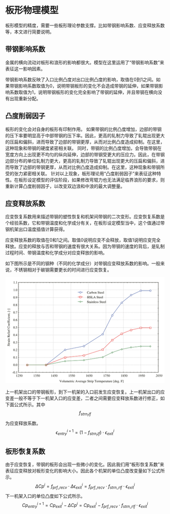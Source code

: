 # 板形物理模型

板形模型的精度，需要一些板形理论参数支撑。比如带钢影响系数、应变释放系数等，本文进行简要说明。

## 带钢影响系数

金属的横向流动对板形和浪形的影响都很大。模型在这里运用了“带钢影响系数”来表征这一影响因素。

带钢影响系数反映了入口比例凸度对出口比例凸度的影响，取值在0到1之间。如果带钢影响系数取值为0，说明带钢板形的变化不会造成带钢的延伸，如果带钢影响系数取值为1，说明带钢板形的变化完全影响了带钢的延伸，并且带钢在横向没有出现重新分配。

## 凸度削弱因子

板形的变化会对自身的板形有印制作用。
如果带钢的比例凸度增加，边部的带钢的压下率要明显高于中部带钢的压下率。因此，更高的轧制力导致了轧辊出现更大的压扁和偏斜，进而导致了边部的带钢更厚，从而对比例凸度造成抑制。在这里，这种现象和带钢的硬度紧密相关联。
同时，带钢的比例凸度增加，会导致带钢在宽度方向上出现更不均匀的纵向延伸，边部的带钢受更大的压应力。因此，在带钢边部分布的单位轧制力更大，更高的轧制力导致了轧辊出现更大的压扁和偏斜，进而导致了边部的带钢更厚，从而对比例凸度造成抑制。在这里，这种现象和带钢所受的张力紧密相关联。
针对以上现象，板形理论用“凸度削弱因子”来表征这种特性。在板形设定模型的评估阶段，如果修改弯辊力也无法满足临界浪形的要求，则重新计算凸度削弱因子，以改变双边浪和中浪的最大调整量。

## 应变释放系数

应变恢复系数用来描述带钢的塑性恢复和机架间带钢的二次变形。应变恢复系数是个经验系数，它和带钢温度和化学成分有关，在板形设定模型当中，这个值通过带钢机架出口温度插值计算获得。

应变释放系数的取值在0和1之间。取值0说明应变不会释放，取值1说明应变完全释放。应变的释放与否和带钢的速度有很大关系。因为带钢的速度的背后，是轧制过程时间、带钢温度和化学成分对应变释放的影响。

如下图所示是不同的钢种（不同的化学成分）对带钢应变释放系数的影响。一般来说，不锈钢相对于碳钢需要更长的时间进行应变恢复。

![strn_rlf_relationship](ssu_physical_model/strn_rlf_relationship.png)

上一机架出口的带钢板形，到下一机架的入口前发生应变恢复。上一机架出口的应变差一般不等于下一机架入口的应变差，二者之间需要应变释放系数进行修正，如下面公式所示。其中$$f_{strn_rlf}$$为应变释放系数。
$$
\epsilon^{i+1}_{entry} = (1 - f_{strn_rlf}) \cdot \epsilon^{i}_{exit}
$$

## 板形恢复系数

由于应变恢复，带钢的板形会出现一些微小的变化。因此我们用“板形恢复系数”来表征应变释放对板形变化的影响大小。因此各个机架的单位凸度改变量如下公式所示。
$$
\Delta Cp^{i} = f_{prf\_recv} \cdot \Delta \epsilon^{i}_{exit} = f_{prf\_recv} \cdot f_{strn\_rlf} \cdot \epsilon^{i}_{exit}
$$
下一机架入口的单位凸度如下公式所示。
$$
Cp^{i+1}_{entry} =Cp^{i}_{exit} - \Delta Cp^{i} = Cp^{i}_{exit}  - f_{prf\_recv} \cdot f_{strn\_rlf} \cdot \epsilon^{i}_{exit}
$$
